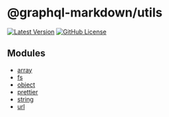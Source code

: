 # @graphql-markdown/utils

[![Latest Version](https://img.shields.io/npm/v/@graphql-markdown/utils?style=flat-square)](https://www.npmjs.com/package/@graphql-markdown/utils)
[![GitHub License](https://img.shields.io/github/license/graphql-markdown/graphql-markdown?style=flat-square)](https://raw.githubusercontent.com/graphql-markdown/graphql-markdown/main/LICENSE)

## Modules

- [array](docs/array.md)
- [fs](docs/fs.md)
- [object](docs/object.md)
- [prettier](docs/prettier.md)
- [string](docs/string.md)
- [url](docs/url.md)
